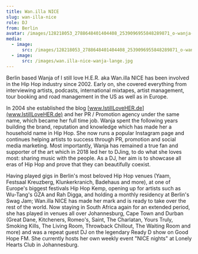 ```yaml
---
title: Wan.illa NICE
slug: wan-illa-nice
role: DJ
from: Berlin
avatar: /images/128218053_2788648401404408_2539096955848289871_o-wanja-lange.jpg
media:
  - image:
      src: /images/128218053_2788648401404408_2539096955848289871_o-wanja-lange.jpg
  - image:
      src: /images/wan.illa-nice-wanja-lange.jpg
---
```

Berlin based Wanja of I still love H.E.R. aka Wan.illa NICE has been involved in the Hip Hop industry since 2002. Early on, she covered everything from interviewing artists, podcasts, international mixtapes, artist management, tour booking and road management in the US as well as in Europe. 

In 2004 she established the blog [www.IstillLoveHER.de](www.IstillLoveHER.de) and her PR / Promotion agency under the same name, which became her full time job. Wanja spent the following years building the brand, reputation and knowledge which has made her a household name in Hip Hop. She now runs a popular Instagram page and continues helping artists to success through PR, promotion and social media marketing. Most importantly, Wanja has remained a true fan and supporter of the art which in 2018 led her to DJing, to do what she loves most: sharing music with the people. As a DJ, her aim is to showcase all eras of Hip Hop and prove that they can beautifully coexist. 

Having played gigs in Berlin's most beloved Hip Hop venues (Yaam, Festsaal Kreuzberg, Klunkerkranich, Badehaus and more), at one of Europe's biggest festivals Hip Hop Kemp, opening up for artists such as Wu-Tang's GZA and Rah Digga, and holding a monthly residency at Berlin's Swag Jam; Wan.illa NICE has made her mark and is ready to take over the rest of the world. Now staying in South Africa again for an extended period, she has played in venues all over Johannesburg, Cape Town and Durban (Great Dane, Kitcheners, Romeo's, Saint, The Charlatan, Yours Truly, Smoking Kills, The Living Room, Throwback Chillout, The Waiting Room and more) and was a repeat guest DJ on the legendary Ready D show on Good Hope FM. She currently hosts her own weekly event "NICE nights" at Lonely Hearts Club in Johannesburg.